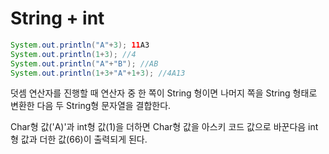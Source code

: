 # String + int



```java
System.out.println("A"+3); 11A3
System.out.println(1+3); //4
System.out.println("A"+"B"); //AB
System.out.println(1+3+"A"+1+3); //4A13
```



덧셈 연산자를 진행할 때 연산자 중 한 쪽이 String 형이면 나머지 쪽을 String 형태로 변환한 다음 두 String형 문자열을 결합한다.



Char형 값('A)'과 int형 값(1)을 더하면 Char형 값을 아스키 코드 값으로 바꾼다음 int형 값과 더한 값(66)이 출력되게 된다.
